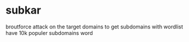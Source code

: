 # subkar
broutforce attack on the target domains to get subdomains with wordlist have 10k populer subdomains word
